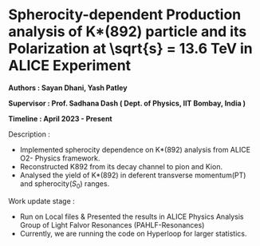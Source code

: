 # Spherocity-dependent Production analysis of K*(892) particle and its Polarization at \sqrt{s} = 13.6 TeV in ALICE Experiment
**Authors : Sayan Dhani, Yash Patley** <br/>

**Supervisor : Prof. Sadhana Dash ( Dept. of Physics, IIT Bombay, India )**

**Timeline : April 2023 - Present**

Description : 
- Implemented spherocity dependence on K*(892) analysis from ALICE O2- Physics framework.
- Reconstructed K892 from its decay channel to pion and Kion.
- Analysed the yield of K*(892) in deferent transverse momentum(PT) and spherocity($S_0$) ranges.

Work update stage :
- Run on Local files & Presented the results in ALICE Physics Analysis Group of Light Falvor Resonances (PAHLF-Resonances)
- Currently, we are running the code on Hyperloop for larger statistics. 
